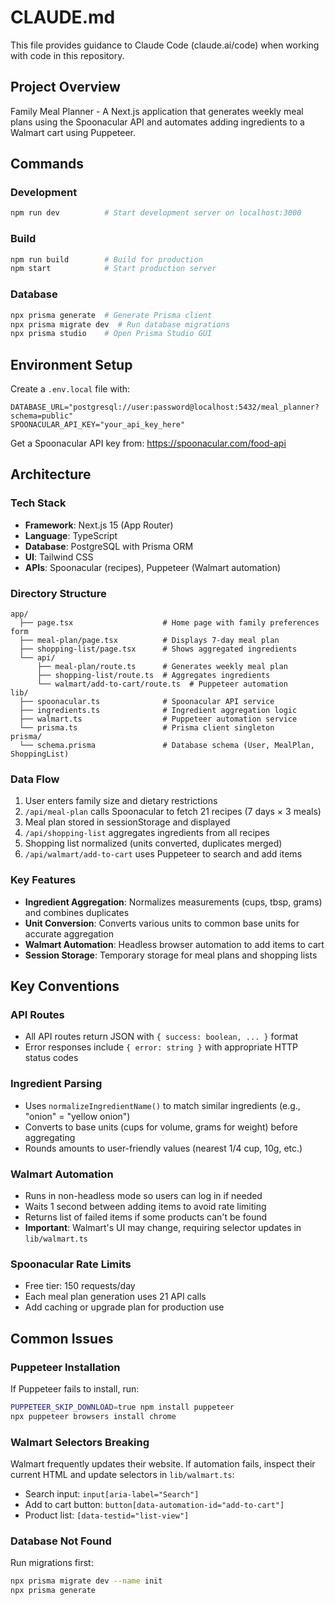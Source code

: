 # CLAUDE.md

This file provides guidance to Claude Code (claude.ai/code) when working with code in this repository.

## Project Overview

Family Meal Planner - A Next.js application that generates weekly meal plans using the Spoonacular API and automates adding ingredients to a Walmart cart using Puppeteer.

## Commands

### Development
```bash
npm run dev          # Start development server on localhost:3000
```

### Build
```bash
npm run build        # Build for production
npm start            # Start production server
```

### Database
```bash
npx prisma generate  # Generate Prisma client
npx prisma migrate dev  # Run database migrations
npx prisma studio    # Open Prisma Studio GUI
```

## Environment Setup

Create a `.env.local` file with:
```
DATABASE_URL="postgresql://user:password@localhost:5432/meal_planner?schema=public"
SPOONACULAR_API_KEY="your_api_key_here"
```

Get a Spoonacular API key from: https://spoonacular.com/food-api

## Architecture

### Tech Stack
- **Framework**: Next.js 15 (App Router)
- **Language**: TypeScript
- **Database**: PostgreSQL with Prisma ORM
- **UI**: Tailwind CSS
- **APIs**: Spoonacular (recipes), Puppeteer (Walmart automation)

### Directory Structure
```
app/
  ├── page.tsx                    # Home page with family preferences form
  ├── meal-plan/page.tsx          # Displays 7-day meal plan
  ├── shopping-list/page.tsx      # Shows aggregated ingredients
  └── api/
      ├── meal-plan/route.ts      # Generates weekly meal plan
      ├── shopping-list/route.ts  # Aggregates ingredients
      └── walmart/add-to-cart/route.ts  # Puppeteer automation
lib/
  ├── spoonacular.ts              # Spoonacular API service
  ├── ingredients.ts              # Ingredient aggregation logic
  ├── walmart.ts                  # Puppeteer automation service
  └── prisma.ts                   # Prisma client singleton
prisma/
  └── schema.prisma               # Database schema (User, MealPlan, ShoppingList)
```

### Data Flow
1. User enters family size and dietary restrictions
2. `/api/meal-plan` calls Spoonacular to fetch 21 recipes (7 days × 3 meals)
3. Meal plan stored in sessionStorage and displayed
4. `/api/shopping-list` aggregates ingredients from all recipes
5. Shopping list normalized (units converted, duplicates merged)
6. `/api/walmart/add-to-cart` uses Puppeteer to search and add items

### Key Features
- **Ingredient Aggregation**: Normalizes measurements (cups, tbsp, grams) and combines duplicates
- **Unit Conversion**: Converts various units to common base units for accurate aggregation
- **Walmart Automation**: Headless browser automation to add items to cart
- **Session Storage**: Temporary storage for meal plans and shopping lists

## Key Conventions

### API Routes
- All API routes return JSON with `{ success: boolean, ... }` format
- Error responses include `{ error: string }` with appropriate HTTP status codes

### Ingredient Parsing
- Uses `normalizeIngredientName()` to match similar ingredients (e.g., "onion" = "yellow onion")
- Converts to base units (cups for volume, grams for weight) before aggregating
- Rounds amounts to user-friendly values (nearest 1/4 cup, 10g, etc.)

### Walmart Automation
- Runs in non-headless mode so users can log in if needed
- Waits 1 second between adding items to avoid rate limiting
- Returns list of failed items if some products can't be found
- **Important**: Walmart's UI may change, requiring selector updates in `lib/walmart.ts`

### Spoonacular Rate Limits
- Free tier: 150 requests/day
- Each meal plan generation uses 21 API calls
- Add caching or upgrade plan for production use

## Common Issues

### Puppeteer Installation
If Puppeteer fails to install, run:
```bash
PUPPETEER_SKIP_DOWNLOAD=true npm install puppeteer
npx puppeteer browsers install chrome
```

### Walmart Selectors Breaking
Walmart frequently updates their website. If automation fails, inspect their current HTML and update selectors in `lib/walmart.ts`:
- Search input: `input[aria-label="Search"]`
- Add to cart button: `button[data-automation-id="add-to-cart"]`
- Product list: `[data-testid="list-view"]`

### Database Not Found
Run migrations first:
```bash
npx prisma migrate dev --name init
npx prisma generate
```